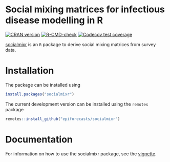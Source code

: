 Social mixing matrices for infectious disease modelling in R
=============

<!-- badges: start -->
[![CRAN version](https://www.r-pkg.org/badges/version-ago/socialmixr)](https://cran.r-project.org/package=socialmixr)
[![R-CMD-check](https://github.com/epiforecasts/socialmixr/workflows/R-CMD-check/badge.svg)](https://github.com/epiforecasts/socialmixr/actions)
[![Codecov test coverage](https://codecov.io/gh/epiforecasts/socialmixr/branch/main/graph/badge.svg)](https://app.codecov.io/gh/epiforecasts/socialmixr?branch=main)
<!-- badges: end -->

[socialmixr](https://github.com/epiforecasts/socialmixr) is an `R` package to derive social mixing matrices from survey data.

Installation
==============

The package can be installed using

```r
install.packages("socialmixr")
```

The current development version can be installed using the `remotes` package

```r
remotes::install_github("epiforecasts/socialmixr")
```

Documentation
======

For information on how to use the socialmixr package, see the [vignette](https://cran.r-project.org/web/packages/socialmixr/vignettes/socialmixr.html).
